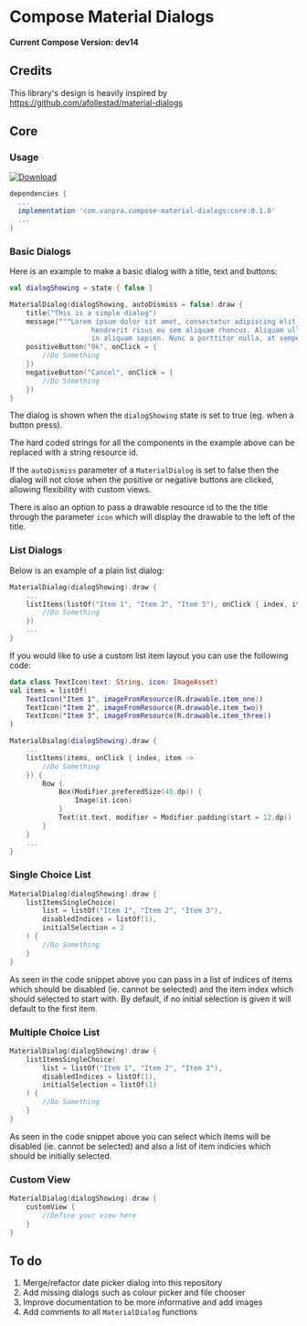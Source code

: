 # Compose Material Dialogs

**Current Compose Version: dev14**

## Credits

This library's design is heavily inspired by https://github.com/afollestad/material-dialogs

## Core

### Usage

[ ![Download](https://api.bintray.com/packages/vanpra/maven/compose-material-dialogs:core/images/download.svg?version=0.1.0) ](https://bintray.com/vanpra/maven/compose-material-dialogs:core/0.1.0/link)

```gradle
dependencies {
  ...
  implementation 'com.vanpra.compose-material-dialogs:core:0.1.0'
  ...
}
```

### Basic Dialogs

Here is an example to make a basic dialog with a title, text and buttons:

```kotlin
val dialogShowing = state { false }

MaterialDialog(dialogShowing, autoDismiss = false).draw {
    title("This is a simple dialog")
    message("""Lorem ipsum dolor sit amet, consectetur adipiscing elit. Vestibulum
                    hendrerit risus eu sem aliquam rhoncus. Aliquam ullamcorper tincidunt elit,
                    in aliquam sapien. Nunc a porttitor nulla, at semper orci.""")
    positiveButton("Ok", onClick = { 
        //Do Something
    })
    negativeButton("Cancel", onClick = { 
        //Do Something
    })
}
```

The dialog is shown when the `dialogShowing` state is set to true (eg. when a button press). 

The hard coded strings for all the components in the example above can be replaced with a string resource id. 

If the `autoDismiss` parameter of a `MaterialDialog`  is set to false then the dialog will not close when the positive or negative buttons are clicked, allowing flexibility with custom views.

There is also an option to pass a drawable resource id to the the title through the parameter `icon` which will display the drawable to the left of the title.

### List Dialogs

Below is an example of a plain list dialog:

```kotlin
MaterialDialog(dialogShowing).draw {
    ...
    listItems(listOf("Item 1", "Item 2", "Item 3"), onClick { index, item ->
        //Do Something
    })
    ...
}
```



If you would like to use a custom list item layout you can use the following code:

```kotlin
data class TextIcon(text: String, icon: ImageAsset)
val items = listOf(
    TextIcon("Item 1", imageFromResource(R.drawable.item_one))
    TextIcon("Item 2", imageFromResource(R.drawable.item_two))
    TextIcon("Item 3", imageFromResource(R.drawable.item_three))
)

MaterialDialog(dialogShowing).draw {
    ...
    listItems(items, onClick { index, item ->
        //Do Something
    }) {
        Row {
            Box(Modifier.preferedSize(40.dp)) {
                Image(it.icon)
            }
            Text(it.text, modifier = Modifier.padding(start = 12.dp))
        }
    }
	...
}
```

### Single Choice List

```kotlin
MaterialDialog(dialogShowing).draw {
    listItemsSingleChoice(
        list = listOf("Item 1", "Item 2", "Item 3"),
        disabledIndices = listOf(1),
        initialSelection = 2
    ) {
        //Do Something
    }
}
```

As seen in the code snippet above you can pass in a list of indices of items which should be disabled (ie. cannot be selected) and the item index which should selected to start with. By default, if no initial selection is given it will default to the first item.

### Multiple Choice List

```kotlin
MaterialDialog(dialogShowing).draw {
    listItemsSingleChoice(
        list = listOf("Item 1", "Item 2", "Item 3"),
        disabledIndices = listOf(1),
        initialSelection = listOf(1)
    ) {
        //Do Something
    }
}
```

As seen in the code snippet above you can select which items will be disabled (ie. cannot be selected) and also a list of item indicies which should be initially selected.

### Custom View

```kotlin
MaterialDialog(dialogShowing).draw {
    customView {
    	//Define your view here
    }
}
```



## To do

1. Merge/refactor date picker dialog into this repository
2. Add missing dialogs such as colour picker and file chooser
3. Improve documentation to be more informative and add images
4. Add comments to all `MaterialDialog` functions
